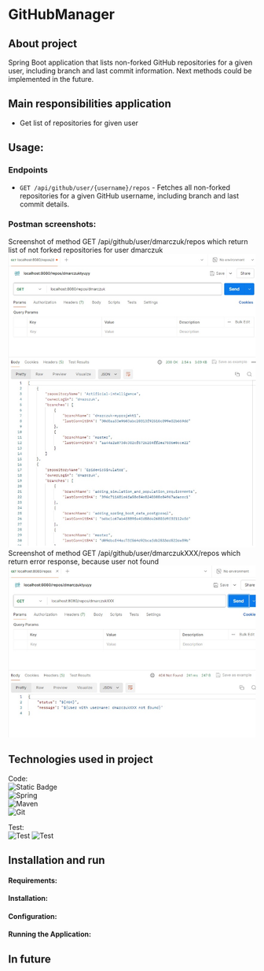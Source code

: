 # GitHubManager

## About project
Spring Boot application that lists non-forked GitHub repositories 
for a given user, including branch and last commit information. Next methods
could be implemented in the future.

## Main responsibilities application
<ul>
<li>Get list of repositories for given user</li>
</ul>

## Usage:

### Endpoints
- `GET /api/github/user/{username}/repos` - Fetches all non-forked repositories for a given GitHub username, including branch and last commit details.

### Postman screenshots:
Screenshot of method GET /api/github/user/dmarczuk/repos which return list of not forked repositories for user dmarczuk
![ListOfNotForkedRepositories.jpg](ListOfNotForkedRepositories.jpg)
Screenshot of method GET /api/github/user/dmarczukXXX/repos which return error response, because user not found
![ResponseWhenUserNotFound.jpg](ResponseWhenUserNotFound.jpg)
## Technologies used in project

Code: <br>
![Static Badge](https://img.shields.io/badge/java_17-orange?style=for-the-badge&logo=openjdk&logoColor=white)  
![Spring](https://img.shields.io/badge/spring-%236DB33F.svg?style=for-the-badge&logo=spring&logoColor=white)  
![Maven](https://img.shields.io/badge/maven-%23DD0031.svg?style=for-the-badge&logo=apachemaven&logoColor=white)  
![Git](https://img.shields.io/badge/git-%23F05033.svg?style=for-the-badge&logo=git&logoColor=white)

Test: <br>
![Test](https://img.shields.io/badge/Junit5-94BA3B?style=for-the-badge&logo=Junit5&logoColor=white)
![Test](https://img.shields.io/badge/Mockito-1FC72F?style=for-the-badge&logo=mockito&logoColor=white)
<br>

## Installation and run

#### Requirements:



#### Installation:


#### Configuration:

#### Running the Application:


## In future


